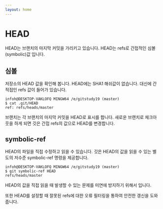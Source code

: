 ```yaml
---
layout: home
---
```

# HEAD
HEAD는 브랜치의 마지막 커밋을 가리키고 있습니다. HEAD는 refs로 간접적인 심볼(symbolic)값 입니다.

## 심볼
저장소의 HEAD 값을 확인해 봅니다. HEAD에는 SHA1 해쉬값이 없습니다. 대신에 간적접인 refs 값이 들어가 있습니다.

```
infoh@DESKTOP-VAKLOFQ MINGW64 /e/gitstudy19 (master)
$ cat .git/HEAD
ref: refs/heads/master
```

브랜치는 각 브랜치의 마지막 커밋을 HEAD로 표시를 합니다. 새로운 브랜치로 체크아웃을 하게 되면 깃은 간접 refs의 값으로 HEAD를 변경합니다.

## symbolic-ref
HEAD의 파일을 직접 수정하고 읽을 수 있습니다. 깃은 HEAD의 값을 읽을 수 있는 별도의 저수준 symbolic-ref 명령을 제공합니다.

```
infoh@DESKTOP-VAKLOFQ MINGW64 /e/gitstudy19 (master)
$ git symbolic-ref HEAD
refs/heads/master
```

HEAD의 값을 직접 읽을 때 발생할 수 있는 문제를 미연에 방지하기 위해서 입니다.

또한 HEAD를 설정할 때 잘못된 refs에 대한 오류 필터링을 통하여 안전한 갱신을 도와줍니다.
